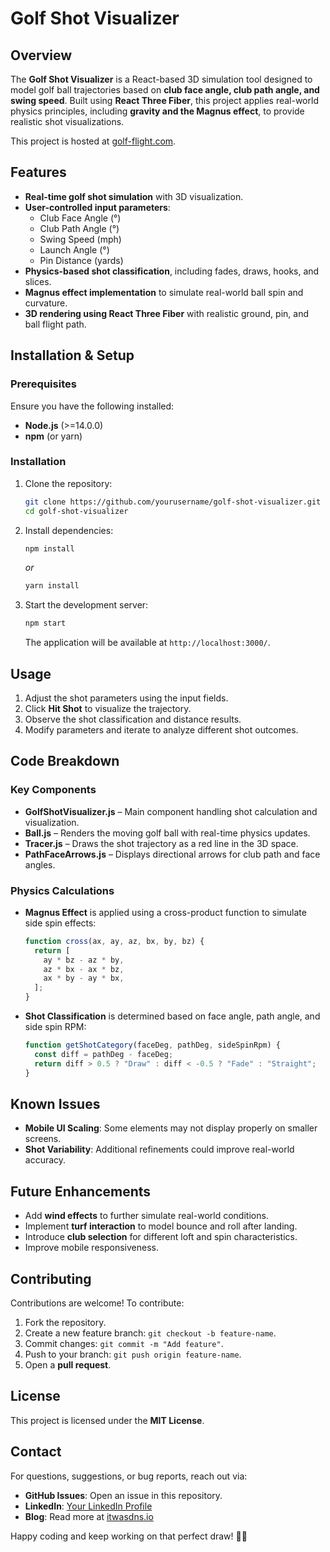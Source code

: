 # Golf Shot Visualizer

## Overview

The **Golf Shot Visualizer** is a React-based 3D simulation tool designed to model golf ball trajectories based on **club face angle, club path angle, and swing speed**. Built using **React Three Fiber**, this project applies real-world physics principles, including **gravity and the Magnus effect**, to provide realistic shot visualizations.

This project is hosted at [golf-flight.com](https://golf-flight.com).

## Features

- **Real-time golf shot simulation** with 3D visualization.
- **User-controlled input parameters**:
  - Club Face Angle (°)
  - Club Path Angle (°)
  - Swing Speed (mph)
  - Launch Angle (°)
  - Pin Distance (yards)
- **Physics-based shot classification**, including fades, draws, hooks, and slices.
- **Magnus effect implementation** to simulate real-world ball spin and curvature.
- **3D rendering using React Three Fiber** with realistic ground, pin, and ball flight path.

## Installation & Setup

### Prerequisites

Ensure you have the following installed:

- **Node.js** (>=14.0.0)
- **npm** (or yarn)

### Installation

1. Clone the repository:
   ```sh
   git clone https://github.com/yourusername/golf-shot-visualizer.git
   cd golf-shot-visualizer
   ```
2. Install dependencies:
   ```sh
   npm install
   ```
   *or*
   ```sh
   yarn install
   ```
3. Start the development server:
   ```sh
   npm start
   ```
   The application will be available at `http://localhost:3000/`.

## Usage

1. Adjust the shot parameters using the input fields.
2. Click **Hit Shot** to visualize the trajectory.
3. Observe the shot classification and distance results.
4. Modify parameters and iterate to analyze different shot outcomes.

## Code Breakdown

### Key Components

- **GolfShotVisualizer.js** – Main component handling shot calculation and visualization.
- **Ball.js** – Renders the moving golf ball with real-time physics updates.
- **Tracer.js** – Draws the shot trajectory as a red line in the 3D space.
- **PathFaceArrows.js** – Displays directional arrows for club path and face angles.

### Physics Calculations

- **Magnus Effect** is applied using a cross-product function to simulate side spin effects:
  ```js
  function cross(ax, ay, az, bx, by, bz) {
    return [
      ay * bz - az * by,
      az * bx - ax * bz,
      ax * by - ay * bx,
    ];
  }
  ```
- **Shot Classification** is determined based on face angle, path angle, and side spin RPM:
  ```js
  function getShotCategory(faceDeg, pathDeg, sideSpinRpm) {
    const diff = pathDeg - faceDeg;
    return diff > 0.5 ? "Draw" : diff < -0.5 ? "Fade" : "Straight";
  }
  ```

## Known Issues

- **Mobile UI Scaling**: Some elements may not display properly on smaller screens.
- **Shot Variability**: Additional refinements could improve real-world accuracy.

## Future Enhancements

- Add **wind effects** to further simulate real-world conditions.
- Implement **turf interaction** to model bounce and roll after landing.
- Introduce **club selection** for different loft and spin characteristics.
- Improve mobile responsiveness.

## Contributing

Contributions are welcome! To contribute:

1. Fork the repository.
2. Create a new feature branch: `git checkout -b feature-name`.
3. Commit changes: `git commit -m "Add feature"`.
4. Push to your branch: `git push origin feature-name`.
5. Open a **pull request**.

## License

This project is licensed under the **MIT License**.

## Contact

For questions, suggestions, or bug reports, reach out via:

- **GitHub Issues**: Open an issue in this repository.
- **LinkedIn**: [Your LinkedIn Profile](https://linkedin.com/in/yourprofile)
- **Blog**: Read more at [itwasdns.io](https://itwasdns.io)

Happy coding and keep working on that perfect draw! 🏌️‍♂️

